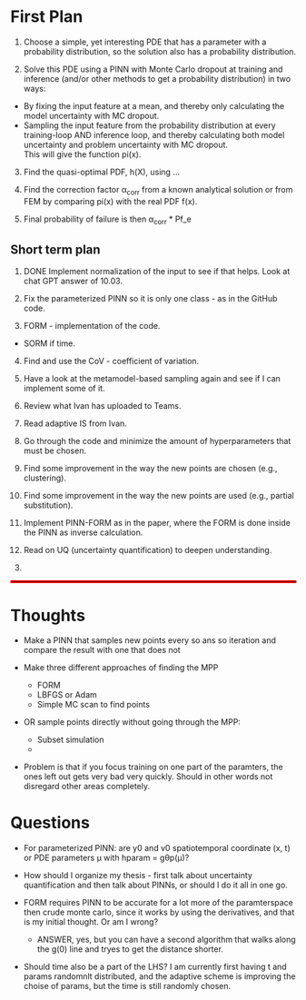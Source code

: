# First Plan

1. Choose a simple, yet interesting PDE that has a parameter with a probability distribution, so the solution also has a probability distribution. 

2. Solve this PDE using a PINN with Monte Carlo dropout at training and inference (and/or other methods to get a probability distribution) in two ways:
- By fixing the input feature at a mean, and thereby only calculating the model uncertainty with MC dropout.
- Sampling the input feature from the probability distribution at every training-loop AND inference loop, and thereby calculating both model uncertainty and problem uncertainty with MC dropout. 
\
This will give the function pi(x).

3. Find the quasi-optimal PDF, h(X), using ...

4. Find the correction factor α<sub>corr</sub> from a known analytical solution or from FEM by comparing pi(x) with the real PDF f(x).

5. Final probability of failure is then α<sub>corr</sub> * Pf_e

<!-- # 
1. Find a problem that is related to probabilistic design in Geotechnics.

- Toy problem that are very simple

2. Solve the problem with a PINN where variables can have a range of values.

- E.g a consolidation problem, Terzaghi, with varying thickness and consolidation coefficient.

3. Use the PINN to compute a probability distribution of the point of interest

- This could be ultimate limit state (ULS) or some kind of serviceability limit state (SLS)

4. Finally use this distribution for a probabilistic design rather than Eurocode. -->

## Short term plan

1. DONE Implement normalization of the input to see if that helps. Look at chat GPT answer of 10.03.

2. Fix the parameterized PINN so it is only one class - as in the GitHub code.

3. FORM - implementation of the code.
  - SORM if time.

4. Find and use the CoV - coefficient of variation.

5. Have a look at the metamodel-based sampling again and see if I can implement some of it.

6. Review what Ivan has uploaded to Teams.

7. Read adaptive IS from Ivan.

8. Go through the code and minimize the amount of hyperparameters that must be chosen.

9. Find some improvement in the way the new points are chosen (e.g., clustering).

10. Find some improvement in the way the new points are used (e.g., partial substitution).

11. Implement PINN-FORM as in the paper, where the FORM is done inside the PINN as inverse calculation. 

11. Read on UQ (uncertainty quantification) to deepen understanding.

<!-- ### Concrete Plans

2. Read the following papers in this order:

- https://arxiv.org/pdf/1505.05424
- https://www.sciencedirect.com/science/article/pii/S0021999120306872
- Pyro tutorials
- Look into Lower-level resources on Markov Chain Monte Carlo (MCMC), variational inference, and relevant Bayesian methods. These are crucial if you want to fully grasp the training loop behind B-PINNs. -->

3.

<hr style="border:2px solid red">

# Thoughts


- Make a PINN that samples new points every so ans so iteration and compare the result with one that does not 
- Make three different approaches of finding the MPP 
  - FORM
  - LBFGS or Adam
  - Simple MC scan to find points
  
- OR sample points directly without going through the MPP: 
  - Subset simulation 
  - 

- Problem is that if you focus training on one part of the paramters, the ones left out gets very bad very quickly. Should in other words not disregard other areas completely.



# Questions

- For parameterized PINN: are y0 and v0 spatiotemporal coordinate (x, t) or PDE parameters µ with hparam = gθp(µ)?

- How should I organize my thesis - first talk about uncertainty quantification and then talk about PINNs, or should I do it all in one go. 

- FORM requires PINN to be accurate for a lot more of the paramterspace then crude monte carlo, since it works by using the derivatives, and that is my initial thought. Or am I wrong? 
  - ANSWER, yes, but you can have a second algorithm that walks along the g(0) line and tryes to get the distance shorter. 

- Should time also be a part of the LHS? I am currently first having t and params randomnlt distributed, and the adaptive scheme is improving the choise of params, but the time is still randomly chosen. 

<!-- - Should I focus on how a presumably well-trained PINN can be utilized for probabilistic design, and ignore the accuracy of the PINN itself, or should I also/ rather focus on the performance of the PINN or NN. Ref https://arxiv.org/pdf/2501.16371 that talks about what optimizers work the best.

    - Concentrate on the usage first, not a good model
-->

<!-- - PINNs are hard to use for nonlinear problems such as for plastic behaviour of soil in a slope analysis. Should I stick to linear systems like a linear elastic? What type of problems should I look into?

    - It is not possible with PINNs to do a nonlinear analysis, but I can search up elasto plastic PINN if I want to. Probably too difficult for now.  -->
